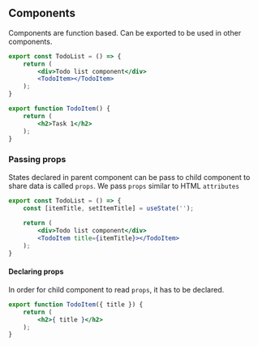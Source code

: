 ## **Components**
Components are function based. Can be exported to be used in other components.

```jsx
export const TodoList = () => {
	return (
		<div>Todo list component</div>
		<TodoItem></TodoItem>
	);
}

export function TodoItem() {
	return (
		<h2>Task 1</h2>
	);
}
```

### Passing props
States declared in parent component can be pass to child component to share data is called `props`.
We pass `props` similar to HTML `attributes`

```jsx
export const TodoList = () => {
	const [itemTitle, setItemTitle] = useState('');
	
	return (
		<div>Todo list component</div>
		<TodoItem title={itemTitle}></TodoItem>
	);
}
```
#### Declaring props
In order for child component to read `props`, it has to be declared.

```jsx
export function TodoItem({ title }) {
	return (
		<h2>{ title }</h2>
	);
}
```